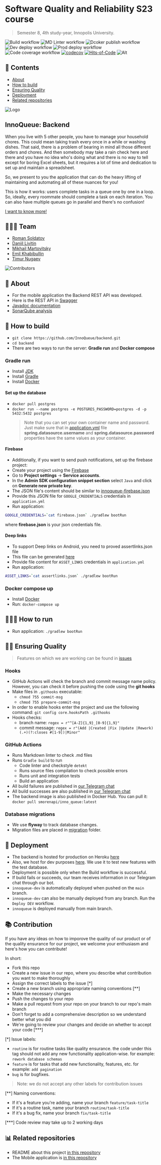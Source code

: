 # Software Quality and Reliability S23 course

> Semester 8, 4th study-year, Innopolis University.

![Build workflow](https://github.com/InnoQueue/backend/actions/workflows/build.yml/badge.svg)
![MD Linter workflow](https://github.com/InnoQueue/backend/actions/workflows/mdlinter.yml/badge.svg)
![Dcoker publish workflow](https://github.com/InnoQueue/backend/actions/workflows/docker_publish.yml/badge.svg)
![Dev deploy workflow](https://github.com/InnoQueue/backend/actions/workflows/heroku_dev.yml/badge.svg)
![Prod deploy workflow](https://github.com/InnoQueue/backend/actions/workflows/heroku_prod.yml/badge.svg)
![Code coverage workflow](https://github.com/InnoQueue/backend/actions/workflows/codecov.yml/badge.svg)
[![codecov](https://codecov.io/gh/InnoQueue/backend/branch/main/graph/badge.svg?token=9RQU24PHSX)](https://codecov.io/gh/InnoQueue/backend)
[![Hits-of-Code](https://hitsofcode.com/github/InnoQueue/backend?branch=main)](https://hitsofcode.com/github/InnoQueue/backend/view?branch=main)
![Alt](https://repobeats.axiom.co/api/embed/83cc35353a9b2635ff57f87dc01ad35ed9d48e32.svg "Repobeats analytics image")

## 📖 Contents

- [About](#-about)
- [How to build](#how-to-build)
- [Ensuring Quality](#ensuring-quality)
- [Deployment](#deployment)
- [Related repositories](#-related-repositories)

![Logo](https://user-images.githubusercontent.com/49106163/200147786-3e414c4a-d6ca-4240-b00e-1ef35fac6308.png)

## InnoQueue: Backend

When you live with 5 other people, you have to manage your household chores.
This could mean taking trash every once in a while or washing dishes.
That said, there is a problem of bearing in mind all those different orders and chores.
And then somebody may take a rain check here and there and you have no idea who's doing what
and there is no way to tell except for boring Excel sheets, but it requires a lot of time and dedication to set up and
maintain a spreadsheet.

So, we present to you the application that can do the heavy lifting of maintaining and automating
all of these nuances for you!

This is how it works: users complete tasks in a queue one by one in a loop.
So, ideally, every roommate should complete a task on each iteration.
You can also have multiple queues go in parallel and there's no confusion!

[I want to know more!](https://github.com/InnoQueue/.github/blob/main/profile/README.md)

## 👨🏻‍💻 Team

- [Roman Soldatov](https://github.com/SMore-Napi)
- [Daniil Livitin](https://github.com/Dablup)
- [Mikhail Martovitsky](https://github.com/MikhailMarch)
- [Emil Khabibullin](https://github.com/emileyray)
- [Timur Nugaev](https://github.com/al1ych)

![Contributors](https://contrib.rocks/image?repo=InnoQueue/backend)

## 📌 About

- For the mobile application the Backend REST API was developed.
- Here is the REST API in [Swagger](https://innoqueue-dev.herokuapp.com/swagger-ui.html)
- [Javadoc documentation](https://innoqueue.github.io/backend/)
- [SonarQube analysis](https://sonarcloud.io/summary/overall?id=InnoQueue_backend)

## 🔨 How to build

- `git clone https://github.com/InnoQueue/backend.git`
- `cd backend`
- There are two ways to run the server: **Gradle run** and **Docker compose**

### Gradle run

- Install [JDK](https://www.oracle.com/java/technologies/downloads/)
- Install [Gradle](https://gradle.org/install/)
- Install [Docker](https://docs.docker.com/engine/install/)

#### Set up the database

- `docker pull postgres`
- `docker run --name postgres -e POSTGRES_PASSWORD=postgres -d -p 5432:5432 postgres`
  > Note that you can set your own container name and password. Just make sure that
  > in [application.yml](/src/main/resources/application.yml) file
  > **spring.datasource.username** and **spring.datasource.password** properties have
  > the same values as your container.

#### Firebase

- Additionally, if you want to send push notifications, set up the firebase project:
- Create your project using the [Firebase](https://console.firebase.google.com)
- Go to **Project settings** -> **Service accounts**.
- In the **Admin SDK configuration snippet section** select `Java`
  and click on **Generate new private key**.
- The JSON file's content should be similar to
  [innoqueue-firebase.json](/src/main/resources/innoqueue-firebase.json.origin)
- Provide this JSON file for `GOOGLE_CREDENTIALS` credentials in `application.yml`
- Run application:

```bash
GOOGLE_CREDENTIALS=`cat firebase.json` ./gradlew bootRun
```

where **firebase.json** is your json credentials file.

#### Deep links

- To support Deep links on Android, you need to proved assertlinks.json file
- This file can be generated [here](https://developers.google.com/digital-asset-links/tools/generator)
- Provide file content for `ASSET_LINKS` credentials in `application.yml`
- Run application:

```bash
ASSET_LINKS=`cat assertlinks.json` ./gradlew bootRun
```

### Docker compose up

- Install [Docker](https://docs.docker.com/engine/install/)
- Run: `docker-compose up`

## 🏃🏻‍♂️ How to run

- Run application: `./gradlew bootRun`

## 👍🏻 Ensuring Quality

> Features on which we are working can be found in [issues](https://github.com/InnoQueue/backend/issues)

### Hooks

- GitHub Actions will check the branch and commit message name policy.
  However, you can check it before pushing the code using the **git hooks**
- Make files in `.githooks` executable:
  - `chmod 755 commit-msg`
  - `chmod 755 prepare-commit-msg`
- In order to enable hooks enter the project and use the following command: `git config core.hooksPath .githooks`
- Hooks checks:
  - branch name: `regex = r"^[A-Z]{1,9}_[0-9]{1,9}"`
  - commit message: `regex = r"(Add |Created |Fix |Update |Rework)(.+)(?:closes #[1-9])|Minor"`

### GitHub Actions

- Runs Markdown linter to check .md files
- Runs `Gradle build` to run
  - Code linter and checkstyle `detekt`
  - Runs source files compilation to check possible errors
  - Runs unit and integration tests
  - Build an application
- All build failures are published in [our Telegram chat](https://t.me/+nkVX0j3FXo8zMmNi)
- All build successes are also published in [our Telegram chat](https://t.me/+nkVX0j3FXo8zMmNi)
- The backend image is also published in Docker Hub. You can pull it:
  `docker pull smorenapi/inno_queue:latest`

### Database migrations

- We use **flyway** to track database changes.
- Migration files are placed in [migration](src/main/resources/db/migration) folder.

## 🚀 Deployment

- The backend is hosted for production on Heroku [here](https://innoqueue.herokuapp.com)
- Also, we host for dev purposes [here](https://innoqueue-dev.herokuapp.com).
  We use it to test new features with the test database.
- Deployment is possible only when the Build workflow is successful.
- If build fails or succeeds, our team receives information in our Telegram chat through our bot.
- `innoqueue-dev` is automatically deployed when pushed on the `main` branch.
- `innoqueue-dev` can also be manually deployed from any branch.
  Run the `Deploy DEV` workflow.
- `innoqueue` is deployed manually from main branch.

## 📚 Contribution

If you have any ideas on how to imporove the quality of our product or of the quality ensurance
for our project, we welcome your enthusiasm and here's how you can contribute!

In short:

- Fork this repo
- Create a new issue in our repo, where you describe what contribution you want to make thoroughly
- Assign the correct labels to the issue [*]
- Create a new branch using appropriate naming conventions [**]
- Make the necessary changes
- Push the changes to your repo
- Make a pull request from your repo on your branch to our repo's main branch
- Don't forget to add a comprehensive description so we understand better what you did
- We're going to review your changes and decide on whether to accept your code [***]

[*] Issue labels:

- `routine` is for routine tasks like quality ensurance. the code under this tag should
  not add any new functionality application-wise. for example: `rework database schemas`
- `feature` is for tasks that add new functionality, features, etc. for example: `add pagination`
- `bug` is for bugfixes.

> Note: we do not accept any other labels for contribution issues

[**] Naming conventions:

- If it's a feature you're adding, name your branch `feature/task-title`
- If it's a routine task, name your branch `routine/task-title`
- If it's a bug fix, name your branch `fix/task-title`

[***] Code review may take up to 2 working days

## 📊 Related repositories

- README about this project [in this repository](https://github.com/InnoQueue/.github/blob/main/profile/README.md)
- The Mobile application is [in this repository](https://github.com/InnoQueue/Mobile)
